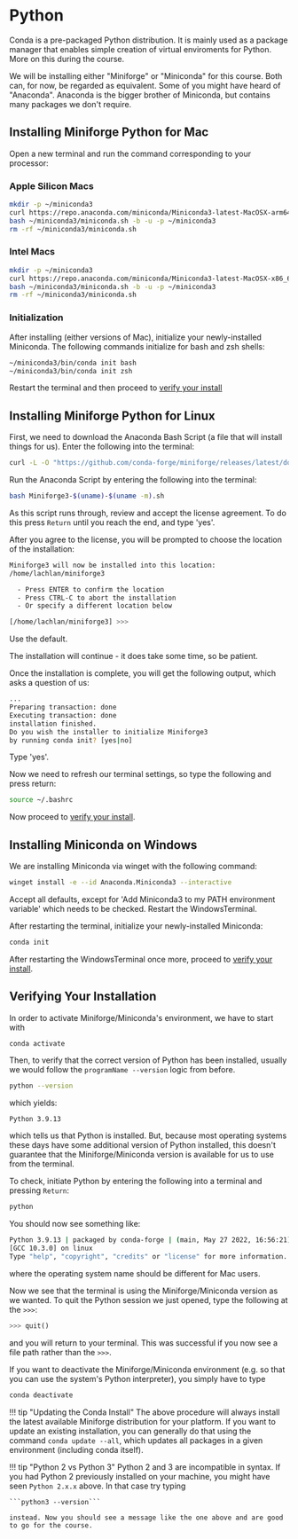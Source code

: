 # Python

Conda is a pre-packaged Python distribution. It is mainly used as a package manager that enables simple creation of virtual enviroments for Python. More on this during the course.

We will be installing either "Miniforge" or "Miniconda" for this course. Both can, for now, be regarded as equivalent. Some of you might have heard of "Anaconda". Anaconda is the bigger brother of Miniconda, but contains many packages we don't require. 

## Installing Miniforge Python for Mac
Open a new terminal and run the command corresponding to your processor: 

### Apple Silicon Macs
``` bash
mkdir -p ~/miniconda3
curl https://repo.anaconda.com/miniconda/Miniconda3-latest-MacOSX-arm64.sh -o ~/miniconda3/miniconda.sh
bash ~/miniconda3/miniconda.sh -b -u -p ~/miniconda3
rm -rf ~/miniconda3/miniconda.sh
```

### Intel Macs
``` bash
mkdir -p ~/miniconda3
curl https://repo.anaconda.com/miniconda/Miniconda3-latest-MacOSX-x86_64.sh -o ~/miniconda3/miniconda.sh
bash ~/miniconda3/miniconda.sh -b -u -p ~/miniconda3
rm -rf ~/miniconda3/miniconda.sh
```
### Initialization
After installing (either versions of Mac), initialize your newly-installed Miniconda. The following commands initialize for bash and zsh shells:
``` bash
~/miniconda3/bin/conda init bash
~/miniconda3/bin/conda init zsh
```

Restart the terminal and then proceed to [verify your install](#verifying-your-installation)

## Installing Miniforge Python for Linux

First, we need to download the Anaconda Bash Script (a file that will install things for us). Enter the following into the terminal:

``` bash
curl -L -O "https://github.com/conda-forge/miniforge/releases/latest/download/Miniforge3-$(uname)-$(uname -m).sh"
```

Run the Anaconda Script by entering the following into the terminal:

``` bash
bash Miniforge3-$(uname)-$(uname -m).sh
```

As this script runs through, review and accept the license agreement.
To do this press `Return` until you reach the end, and type 'yes'.

After you agree to the license, you will be prompted to choose the location of the installation:

``` bash
Miniforge3 will now be installed into this location:
/home/lachlan/miniforge3

  - Press ENTER to confirm the location
  - Press CTRL-C to abort the installation
  - Or specify a different location below

[/home/lachlan/miniforge3] >>>

```

Use the default.

The installation will continue - it does take some time, so be patient.

Once the installation is complete, you will get the following output, which asks a question of us:

``` bash
...
Preparing transaction: done
Executing transaction: done
installation finished.
Do you wish the installer to initialize Miniforge3
by running conda init? [yes|no]
```

Type 'yes'.

Now we need to refresh our terminal settings, so type the following and press return:

``` bash
source ~/.bashrc
```

Now proceed to [verify your install](#verifying-your-installation).




## Installing Miniconda on Windows
We are installing Miniconda via winget with the following command:
```bash
winget install -e --id Anaconda.Miniconda3 --interactive
```
Accept all defaults, except for 'Add Miniconda3 to my PATH environment variable' which needs to be checked. Restart the WindowsTerminal. 

After restarting the terminal, initialize your newly-installed Miniconda:
``` bash
conda init
```

After restarting the WindowsTerminal once more, proceed to [verify your install](#verifying-your-installation).
 

## Verifying Your Installation

In order to activate Miniforge/Miniconda's environment, we have to start with

```
conda activate
```

Then, to verify that the correct version of Python has been installed, usually we would follow the `programName --version` logic from before.

``` bash
python --version
```

which yields:

``` bash
Python 3.9.13
```

which tells us that Python is installed.
But, because most operating systems these days have some additional version of Python installed, this doesn't guarantee that the Miniforge/Miniconda version is available for us to use from the terminal.

To check, initiate Python by entering the following into a terminal and pressing `Return`:

``` bash
python
```

You should now see something like:

``` bash
Python 3.9.13 | packaged by conda-forge | (main, May 27 2022, 16:56:21)
[GCC 10.3.0] on linux
Type "help", "copyright", "credits" or "license" for more information.
```

where the operating system name should be different for Mac users.

Now we see that the terminal is using the Miniforge/Miniconda version as we wanted.
To quit the Python session we just opened, type the following at the `>>>`:

``` python
>>> quit()
```

and you will return to your terminal.
This was successful if you now see a file path rather than the `>>>`.

If you want to deactivate the Miniforge/Miniconda environment (e.g. so that you can use the system's Python interpreter), you simply have to type

```bash
conda deactivate
```

!!! tip "Updating the Conda Install"
    The above procedure will always install the latest available Miniforge distribution for your platform. If you want to update an existing installation, you can generally do that using the command `conda update --all`, which updates all packages in a given environment (including conda itself). 

!!! tip "Python 2 vs Python 3"
    Python 2 and 3 are incompatible in syntax. If you had Python 2 previously installed on your machine, you might have seen `Python 2.x.x` above. In that case try typing

    ```python3 --version```

    instead. Now you should see a message like the one above and are good to go for the course.

